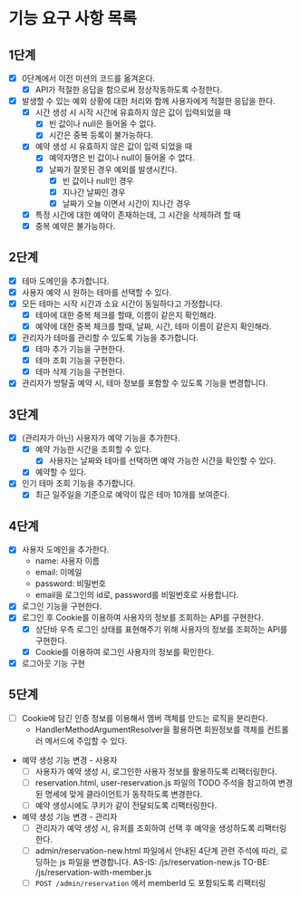 # 기능 요구 사항 목록

## 1단계
- [x] 0단계에서 이전 미션의 코드를 옮겨온다.
  - [x] API가 적절한 응답을 함으로써 정상작동하도록 수정한다.
- [x] 발생할 수 있는 예외 상황에 대한 처리와 함께 사용자에게 적절한 응답을 한다.
  - [x] 시간 생성 시 시작 시간에 유효하지 않은 값이 입력되었을 때
    - [x] 빈 값이나 null은 들어올 수 없다.
    - [x] 시간은 중복 등록이 불가능하다.
  - [x] 예약 생성 시 유효하지 않은 값이 입력 되었을 때
    - [x] 예약자명은 빈 값이나 null이 들어올 수 없다.
    - [x] 날짜가 잘못된 경우 예외를 발생시킨다.
      - [x] 빈 값이나 null인 경우
      - [x] 지나간 날짜인 경우
      - [x] 날짜가 오늘 이면서 시간이 지나간 경우
  - [x] 특정 시간에 대한 예약이 존재하는데, 그 시간을 삭제하려 할 때
  - [x] 중복 예약은 불가능하다.

## 2단계
- [x] 테마 도메인을 추가합니다.
- [x] 사용자 예약 시 원하는 테마를 선택할 수 있다.
- [x] 모든 테마는 시작 시간과 소요 시간이 동일하다고 가정합니다.
  - [x] 테마에 대한 중복 체크를 할때, 이름이 같은지 확인해라. 
  - [x] 예약에 대한 중복 체크를 할때, 날짜, 시간, 테마 이름이 같은지 확인해라. 
- [x] 관리자가 테마를 관리할 수 있도록 기능을 추가합니다. 
  - [x] 테마 추가 기능을 구현한다.
  - [x] 테마 조회 기능을 구현한다.
  - [x] 테마 삭제 기능을 구현한다. 
- [x] 관리자가 방탈출 예약 시, 테마 정보를 포함할 수 있도록 기능을 변경합니다.

## 3단계
- [x] (관리자가 아닌) 사용자가 예약 기능을 추가한다.
  - [x] 예약 가능한 시간을 조회할 수 있다.
    - [x] 사용자는 날짜와 테마를 선택하면 예약 가능한 시간을 확인할 수 있다.
  - [x] 예약할 수 있다.
- [x] 인기 테마 조회 기능을 추가합니다.
  - [x] 최근 일주일을 기준으로 예약이 많은 테마 10개를 보여준다.

## 4단계
- [x] 사용자 도메인을 추가한다. 
  - name: 사용자 이름 
  - email: 이메일 
  - password: 비밀번호
  - email을 로그인의 id로, password를 비밀번호로 사용합니다.
- [x] 로그인 기능을 구현한다. 
- [x] 로그인 후 Cookie를 이용하여 사용자의 정보를 조회하는 API를 구현한다. 
  - [x] 상단바 우측 로그인 상태를 표현해주기 위해 사용자의 정보를 조회하는 API를 구현한다. 
  - [x] Cookie를 이용하여 로그인 사용자의 정보를 확인한다.
- [x] 로그아웃 기능 구현

## 5단계
- [ ] Cookie에 담긴 인증 정보를 이용해서 멤버 객체를 만드는 로직을 분리한다. 
  - HandlerMethodArgumentResolver을 활용하면 회원정보를 객체를 컨트롤러 메서드에 주입할 수 있다.
- 예약 생성 기능 변경 - 사용자
  - [ ] 사용자가 예약 생성 시, 로그인한 사용자 정보를 활용하도록 리팩터링한다.
  - [ ] reservation.html, user-reservation.js 파일의 TODO 주석을 참고하여 변경된 명세에 맞게 클라이언트가 동작하도록 변경한다.
  - [ ] 예약 생성시에도 쿠키가 같이 전달되도록 리팩터링한다.

- 예약 생성 기능 변경 - 관리자 
  - [ ] 관리자가 예약 생성 시, 유저를 조회하여 선택 후 예약을 생성하도록 리팩터링 한다. 
  - [ ] admin/reservation-new.html 파일에서 안내된 4단계 관련 주석에 따라, 로딩하는 js 파일을 변경합니다.
    AS-IS: /js/reservation-new.js
    TO-BE: /js/reservation-with-member.js
  - [ ] `POST /admin/reservation` 에서 memberId 도 포함되도록 리팩터링
